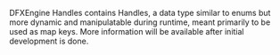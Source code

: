 DFXEngine Handles contains Handles, a data type similar to enums but more dynamic
and manipulatable during runtime, meant primarily to be used as map keys. More 
information will be available after initial development is done.